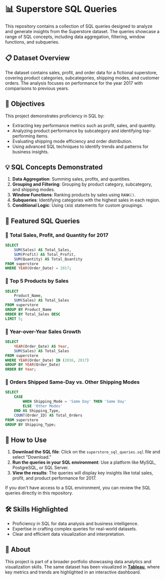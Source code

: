# 📊 Superstore SQL Queries  

This repository contains a collection of SQL queries designed to analyze and generate insights from the Superstore dataset. The queries showcase a range of SQL concepts, including data aggregation, filtering, window functions, and subqueries.  

## 📋 **Dataset Overview**  
The dataset contains sales, profit, and order data for a fictional superstore, covering product categories, subcategories, shipping modes, and customer orders. The analysis focuses on performance for the year 2017 with comparisons to previous years.  

## 🎯 **Objectives**  
This project demonstrates proficiency in SQL by:  
- Extracting key performance metrics such as profit, sales, and quantity.  
- Analyzing product performance by subcategory and identifying top-performing items.  
- Evaluating shipping mode efficiency and order distribution.  
- Using advanced SQL techniques to identify trends and patterns for business insights.  

## 💡 **SQL Concepts Demonstrated**  
1. **Data Aggregation**: Summing sales, profits, and quantities.  
2. **Grouping and Filtering**: Grouping by product category, subcategory, and shipping modes.  
3. **Window Functions**: Ranking products by sales using `RANK()`.  
4. **Subqueries**: Identifying categories with the highest sales in each region.  
5. **Conditional Logic**: Using `CASE` statements for custom groupings.  

## 📂 **Featured SQL Queries**  

### 🔹 **Total Sales, Profit, and Quantity for 2017**  
```sql
SELECT 
    SUM(Sales) AS Total_Sales, 
    SUM(Profit) AS Total_Profit, 
    SUM(Quantity) AS Total_Quantity 
FROM superstore 
WHERE YEAR(Order_Date) = 2017;
```

### 🔹 **Top 5 Products by Sales**
```sql
SELECT 
    Product_Name, 
    SUM(Sales) AS Total_Sales 
FROM superstore 
GROUP BY Product_Name 
ORDER BY Total_Sales DESC 
LIMIT 5;
```

### 🔹 **Year-over-Year Sales Growth**
```sql
SELECT 
    YEAR(Order_Date) AS Year, 
    SUM(Sales) AS Total_Sales 
FROM superstore 
WHERE YEAR(Order_Date) IN (2016, 2017) 
GROUP BY YEAR(Order_Date) 
ORDER BY Year;
```

### 🔹 **Orders Shipped Same-Day vs. Other Shipping Modes**
```sql
SELECT 
    CASE 
        WHEN Shipping_Mode = 'Same Day' THEN 'Same Day' 
        ELSE 'Other Modes' 
    END AS Shipping_Type, 
    COUNT(Order_ID) AS Total_Orders 
FROM superstore 
GROUP BY Shipping_Type;
```

## 🚀 **How to Use**  
1. **Download the SQL file**: Click on the `superstore_sql_queries.sql` file and select "Download."  
2. **Run the queries in your SQL environment**: Use a platform like MySQL, PostgreSQL, or SQL Server.  
3. **View the results**: The queries will display key insights like total sales, profit, and product performance for 2017.  

If you don't have access to a SQL environment, you can review the SQL queries directly in this repository.  

## 🛠️ **Skills Highlighted**  
- Proficiency in SQL for data analysis and business intelligence.  
- Expertise in crafting complex queries for real-world datasets.  
- Clear and efficient data visualization and interpretation.  

## 📢 **About**  
This project is part of a broader portfolio showcasing data analytics and visualization skills. The same dataset has been visualized in **[Tableau](https://public.tableau.com/views/SuperstoreSales_17321429271930/SuperstorePerformance?:language=en-US&:sid=&:redirect=auth&:display_count=n&:origin=viz_share_link)**, where key metrics and trends are highlighted in an interactive dashboard.  
